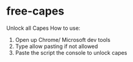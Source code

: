 # free-capes
Unlock all Capes
How to use:
1. Open up Chrome/ Microsoft dev tools
2. Type allow pasting if not allowed
3. Paste the script the console to unlock capes
